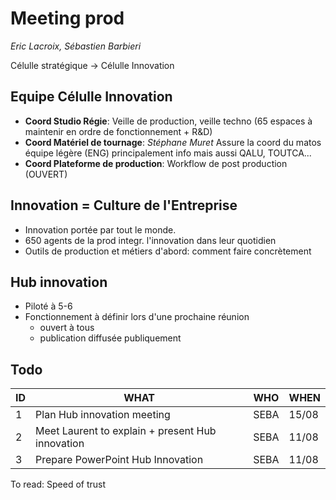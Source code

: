 # Meeting prod

*Eric Lacroix, Sébastien Barbieri*

Célulle stratégique -> Célulle Innovation

## Equipe Célulle Innovation

- **Coord Studio Régie**: Veille de production, veille techno (65 espaces à maintenir en ordre de fonctionnement + R&D)
- **Coord Matériel de tournage**: *Stéphane Muret* Assure la coord du matos équipe légère (ENG) principalement info mais aussi QALU, TOUTCA...
- **Coord Plateforme de production**: Workflow de post production (OUVERT)

## Innovation = Culture de l'Entreprise

- Innovation portée par tout le monde.
- 650 agents de la prod integr. l'innovation dans leur quotidien
- Outils de production et métiers d'abord: comment faire concrètement

## Hub innovation

- Piloté à 5-6
- Fonctionnement à définir lors d'une prochaine réunion
	- ouvert à tous
	- publication diffusée publiquement

## Todo

| ID | WHAT | WHO | WHEN |
|----|------|-----|------|
| 1 | Plan Hub innovation meeting | SEBA | 15/08 |
| 2 | Meet Laurent to explain + present Hub innovation | SEBA | 11/08 |
| 3 | Prepare PowerPoint Hub Innovation | SEBA | 11/08 | 


To read: Speed of trust

